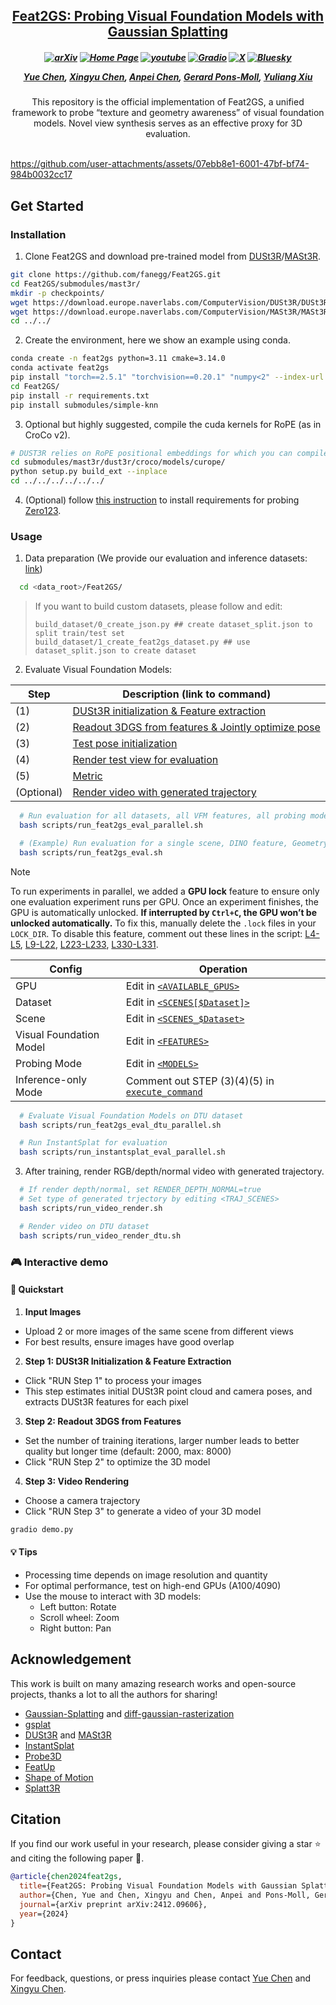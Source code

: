 
<h2 align="center"> <a href="https://arxiv.org/abs/2412.09606">Feat2GS: Probing Visual Foundation Models with Gaussian Splatting</a>
</h2>

<h5 align="center">

[![arXiv](https://img.shields.io/badge/Arxiv-2412.09606-b31b1b.svg?logo=arXiv)](https://arxiv.org/abs/2412.09606) 
[![Home Page](https://img.shields.io/badge/Project-Website-green.svg)](https://fanegg.github.io/Feat2GS/)  [![youtube](https://img.shields.io/badge/Video-E33122?logo=Youtube)](https://youtu.be/4fT5lzcAJqo?si=_fCSIuXNBSmov2VA)  [![Gradio](https://img.shields.io/badge/%F0%9F%A4%97%20Hugging%20Face-Demo-blue)](https://huggingface.co/spaces/endless-ai/Feat2GS)  [![X](https://img.shields.io/badge/@Yue%20Chen-black?logo=X)](https://twitter.com/faneggchen)  [![Bluesky](https://img.shields.io/badge/@Yue%20Chen-white?logo=Bluesky)](https://bsky.app/profile/fanegg.bsky.social)

[Yue Chen](https://fanegg.github.io/),
[Xingyu Chen](https://rover-xingyu.github.io/),
[Anpei Chen](https://apchenstu.github.io/),
[Gerard Pons-Moll](https://virtualhumans.mpi-inf.mpg.de/),
[Yuliang Xiu](https://xiuyuliang.cn/)
</h5>

<div align="center">
This repository is the official implementation of Feat2GS, a unified framework to probe “texture and geometry awareness” of visual foundation models. Novel view synthesis serves as an effective proxy for 3D evaluation.
</div>
<br>

https://github.com/user-attachments/assets/07ebb8e1-6001-47bf-bf74-984b0032cc17

## Get Started

### Installation
1. Clone Feat2GS and download pre-trained model from [DUSt3R](https://github.com/naver/dust3r)/[MASt3R](https://github.com/naver/mast3r).
```bash
git clone https://github.com/fanegg/Feat2GS.git
cd Feat2GS/submodules/mast3r/
mkdir -p checkpoints/
wget https://download.europe.naverlabs.com/ComputerVision/DUSt3R/DUSt3R_ViTLarge_BaseDecoder_512_dpt.pth -P checkpoints/
wget https://download.europe.naverlabs.com/ComputerVision/MASt3R/MASt3R_ViTLarge_BaseDecoder_512_catmlpdpt_metric.pth -P checkpoints/
cd ../../
```

2. Create the environment, here we show an example using conda.
```bash
conda create -n feat2gs python=3.11 cmake=3.14.0
conda activate feat2gs
pip install "torch==2.5.1" "torchvision==0.20.1" "numpy<2" --index-url https://download.pytorch.org/whl/cu121  # use the correct version of cuda for your system
cd Feat2GS/
pip install -r requirements.txt
pip install submodules/simple-knn
```

3. Optional but highly suggested, compile the cuda kernels for RoPE (as in CroCo v2).
```bash
# DUST3R relies on RoPE positional embeddings for which you can compile some cuda kernels for faster runtime.
cd submodules/mast3r/dust3r/croco/models/curope/
python setup.py build_ext --inplace
cd ../../../../../../
```

4. (Optional) follow [this instruction](https://github.com/cvlab-columbia/zero123?tab=readme-ov-file#novel-view-synthesis-1) to install requirements for probing [Zero123](https://github.com/cvlab-columbia/zero123).

### Usage
1. Data preparation (We provide our evaluation and inference datasets: [link](https://drive.google.com/file/d/1PLTFcvJfiPucrB-pIwfp5QG-AIHcJdjN/view?usp=drive_link))
```bash
  cd <data_root>/Feat2GS/
```

> If you want to build custom datasets, please follow and edit:
> ```
> build_dataset/0_create_json.py ## create dataset_split.json to split train/test set
> build_dataset/1_create_feat2gs_dataset.py ## use dataset_split.json to create dataset
> ```


2. Evaluate Visual Foundation Models:

  | Step | Description (link to command) |
  |------|-------------|
  | (1)  | [DUSt3R initialization & Feature extraction](https://github.com/fanegg/Feat2GS/blob/b8eadaa54549d34420eba61b388548b8ec8e7325/scripts/run_feat2gs_eval_parallel.sh#L245-L250) |
  | (2)  | [Readout 3DGS from features & Jointly optimize pose](https://github.com/fanegg/Feat2GS/blob/b8eadaa54549d34420eba61b388548b8ec8e7325/scripts/run_feat2gs_eval_parallel.sh#L253-L262) |
  | (3)  | [Test pose initialization](https://github.com/fanegg/Feat2GS/blob/b8eadaa54549d34420eba61b388548b8ec8e7325/scripts/run_feat2gs_eval_parallel.sh#L265-L270) |
  | (4)  | [Render test view for evaluation](https://github.com/fanegg/Feat2GS/blob/b8eadaa54549d34420eba61b388548b8ec8e7325/scripts/run_feat2gs_eval_parallel.sh#L273-L282) |
  | (5)  | [Metric](https://github.com/fanegg/Feat2GS/blob/b8eadaa54549d34420eba61b388548b8ec8e7325/scripts/run_feat2gs_eval_parallel.sh#L298-L301) |
  | (Optional)  | [Render video with generated trajectory](https://github.com/fanegg/Feat2GS/blob/b8eadaa54549d34420eba61b388548b8ec8e7325/scripts/run_feat2gs_eval_parallel.sh#L304-L315) |

```bash
  # Run evaluation for all datasets, all VFM features, all probing modes
  bash scripts/run_feat2gs_eval_parallel.sh

  # (Example) Run evaluation for a single scene, DINO feature, Geometry mode
  bash scripts/run_feat2gs_eval.sh
```
> [!NOTE]
> To run experiments in parallel, we added a **GPU lock** feature to ensure only one evaluation experiment runs per GPU. Once an experiment finishes, the GPU is automatically unlocked. **If interrupted by `Ctrl+C`, the GPU won’t be unlocked automatically.** To fix this, manually delete the `.lock` files in your `LOCK_DIR`. To disable this feature, comment out these lines in the script:
    [L4-L5](https://github.com/fanegg/Feat2GS/blob/b8eadaa54549d34420eba61b388548b8ec8e7325/scripts/run_feat2gs_eval_parallel.sh#L4-L5),
    [L9-L22](https://github.com/fanegg/Feat2GS/blob/b8eadaa54549d34420eba61b388548b8ec8e7325/scripts/run_feat2gs_eval_parallel.sh#L9-L22),
    [L223-L233](https://github.com/fanegg/Feat2GS/blob/b8eadaa54549d34420eba61b388548b8ec8e7325/scripts/run_feat2gs_eval_parallel.sh#L223-L233),
    [L330-L331](https://github.com/fanegg/Feat2GS/blob/b8eadaa54549d34420eba61b388548b8ec8e7325/scripts/run_feat2gs_eval_parallel.sh#L330-L331).

  | Config | Operation |
  |--------|-----------------|
  | GPU | Edit in [`<AVAILABLE_GPUS>`](https://github.com/fanegg/Feat2GS/blob/b8eadaa54549d34420eba61b388548b8ec8e7325/scripts/run_feat2gs_eval_parallel.sh#L7) |
  | Dataset | Edit in [`<SCENES[$Dataset]>`](https://github.com/fanegg/Feat2GS/blob/b8eadaa54549d34420eba61b388548b8ec8e7325/scripts/run_feat2gs_eval_parallel.sh#L105-L111) |
  | Scene | Edit in [`<SCENES_$Dataset>`](https://github.com/fanegg/Feat2GS/blob/b8eadaa54549d34420eba61b388548b8ec8e7325/scripts/run_feat2gs_eval_parallel.sh#L31-L99) |
  | Visual Foundation Model | Edit in [`<FEATURES>`](https://github.com/fanegg/Feat2GS/blob/b8eadaa54549d34420eba61b388548b8ec8e7325/scripts/run_feat2gs_eval_parallel.sh#L120-L162) |
  | Probing Mode | Edit in [`<MODELS>`](https://github.com/fanegg/Feat2GS/blob/b8eadaa54549d34420eba61b388548b8ec8e7325/scripts/run_feat2gs_eval_parallel.sh#L181-L188) |
  | Inference-only Mode | Comment out STEP (3)(4)(5) in [`execute_command`](https://github.com/fanegg/Feat2GS/blob/main/scripts/run_feat2gs_eval_parallel.sh#L325-L327) |

```bash
  # Evaluate Visual Foundation Models on DTU dataset
  bash scripts/run_feat2gs_eval_dtu_parallel.sh

  # Run InstantSplat for evaluation
  bash scripts/run_instantsplat_eval_parallel.sh
```


3. After training, render RGB/depth/normal video with generated trajectory.
```bash
  # If render depth/normal, set RENDER_DEPTH_NORMAL=true
  # Set type of generated trjectory by editing <TRAJ_SCENES>
  bash scripts/run_video_render.sh

  # Render video on DTU dataset
  bash scripts/run_video_render_dtu.sh
```
### 🎮 Interactive demo

#### 🚀 Quickstart
1. **Input Images**
* Upload 2 or more images of the same scene from different views
* For best results, ensure images have good overlap

2. **Step 1: DUSt3R Initialization & Feature Extraction**
* Click "RUN Step 1" to process your images
* This step estimates initial DUSt3R point cloud and camera poses, and extracts DUSt3R features for each pixel

3. **Step 2: Readout 3DGS from Features**
* Set the number of training iterations, larger number leads to better quality but longer time (default: 2000, max: 8000) 
* Click "RUN Step 2" to optimize the 3D model

4. **Step 3: Video Rendering**
* Choose a camera trajectory
* Click "RUN Step 3" to generate a video of your 3D model
  
```bash
gradio demo.py
```

#### 💡 Tips
* Processing time depends on image resolution and quantity
* For optimal performance, test on high-end GPUs (A100/4090)
* Use the mouse to interact with 3D models:
  - Left button: Rotate
  - Scroll wheel: Zoom
  - Right button: Pan


## Acknowledgement

This work is built on many amazing research works and open-source projects, thanks a lot to all the authors for sharing!

- [Gaussian-Splatting](https://github.com/graphdeco-inria/gaussian-splatting) and [diff-gaussian-rasterization](https://github.com/graphdeco-inria/diff-gaussian-rasterization)
- [gsplat](https://github.com/nerfstudio-project/gsplat)
- [DUSt3R](https://github.com/naver/dust3r) and [MASt3R](https://github.com/naver/mast3r)
- [InstantSplat](https://github.com/NVlabs/InstantSplat)
- [Probe3D](https://github.com/mbanani/probe3d)
- [FeatUp](https://github.com/mhamilton723/FeatUp)
- [Shape of Motion](https://github.com/vye16/shape-of-motion/)
- [Splatt3R](https://github.com/btsmart/splatt3r)

## Citation
If you find our work useful in your research, please consider giving a star :star: and citing the following paper :pencil:.

```bibTeX
@article{chen2024feat2gs,
  title={Feat2GS: Probing Visual Foundation Models with Gaussian Splatting},
  author={Chen, Yue and Chen, Xingyu and Chen, Anpei and Pons-Moll, Gerard and Xiu, Yuliang},
  journal={arXiv preprint arXiv:2412.09606},
  year={2024}
}
```

## Contact

For feedback, questions, or press inquiries please contact [Yue Chen](mailto:faneggchen@gmail.com) and [Xingyu Chen](mailto:roverxingyu@gmail.com).
